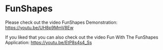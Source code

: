 # FunShapes

Please check out the video FunShapes Demonstration:  https://youtu.be/UH8p9MmV8Ew

If you liked that you can also check out the video Fun With The FunShapes Application: https://youtu.be/EtP8s4s4_Ss
